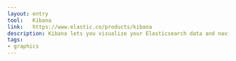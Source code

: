 ```yaml
---
layout: entry
tool:	Kibana
link:	https://www.elastic.co/products/kibana
description: Kibana lets you visualize your Elasticsearch data and navigate the Elastic Stack
tags:
- graphics
---
```

